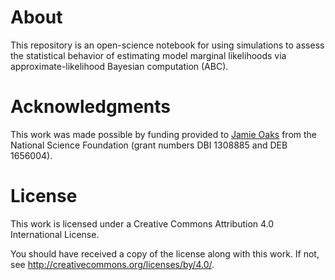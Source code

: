 # About

This repository is an open-science notebook for using simulations to assess the
statistical behavior of estimating model marginal likelihoods via
approximate-likelihood Bayesian computation (ABC).

# Acknowledgments

This work was made possible by funding provided to
[Jamie Oaks](http://phyletica.org)
from the National Science Foundation (grant numbers DBI 1308885 and DEB
1656004).

# License

This work is licensed under a Creative Commons Attribution 4.0
International License.

You should have received a copy of the license along with this
work. If not, see <http://creativecommons.org/licenses/by/4.0/>.
